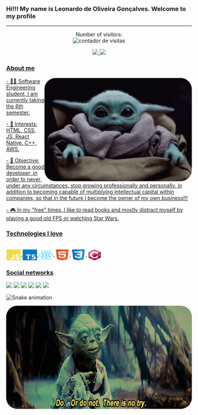 ### Hi!!! My name is Leonardo de Oliveira Gonçalves. Welcome to my profile
_____________________________________________________________________________

<p align="center"> 
  Number of visitors:<br><img src="https://profile-counter.glitch.me/lrd003/count.svg" alt="contador de visitas">
</p>

<div align="center">
  <a href="https://github.com/lrd003">
  <img height="178em" src="https://github-readme-stats.vercel.app/api?username=lrd003&show_icons=true&theme=vue-dark&include_all_commits=true&count_private=true"/>
  <img height="178em" src="https://github-readme-stats.vercel.app/api/top-langs/?username=lrd003&layout=compact&langs_count=7&theme=vue-dark"/>
</div>

### About me 
<div style="display: inline_block"  >
  <img align="right" width="400" height="280" style="border-radius:30px;" src="babyYoda.gif?raw=true"/>
  <p> - 👨‍🎓 Software Engineering student, I am currently taking the 6th semester. </p>
  <p> - 🎯 Interests: HTML, CSS, JS, React Native, C++, AWS. </p>
  <p> - 🥊 Objective: Become a good developer, in order to never, under any circumstances, stop growing professionally and personally, in addition to becoming capable of multiplying intellectual capital within companies, so that in the future I become the owner of my own business!!!
  <p> - 🎮 In my "free" times, I like to read books and mostly distract myself by playing a good old FPS or watching Star Wars.</p>
</div>

### Technologies I love  
<div style="display: inline_block"><br>
  <img align="center" alt="leo-Js" height="30" width="40" src="https://raw.githubusercontent.com/devicons/devicon/master/icons/javascript/javascript-plain.svg">
  <img align="center" alt="leo-Ts" height="30" width="40" src="https://raw.githubusercontent.com/devicons/devicon/master/icons/typescript/typescript-plain.svg">
  <img align="center" alt="leo-React" height="30" width="40" src="https://raw.githubusercontent.com/devicons/devicon/master/icons/react/react-original.svg">
  <img align="center" alt="leo-HTML" height="30" width="40" src="https://raw.githubusercontent.com/devicons/devicon/master/icons/html5/html5-original.svg">
  <img align="center" alt="leo-CSS" height="30" width="40" src="https://raw.githubusercontent.com/devicons/devicon/master/icons/css3/css3-original.svg">
  <img align="center" alt="leo-Cplusplus" height="30" width="40" src="https://raw.githubusercontent.com/devicons/devicon/master/icons/cplusplus/cplusplus-original.svg">
</div>

### Social networks 
<div> 
  <a href="https://www.youtube.com/channel/UCjmsmXoV1B-rtyAv25lmhfg" target="_blank"><img src="https://img.shields.io/badge/YouTube-FF0000?style=for-the-badge&logo=youtube&logoColor=white" target="_blank"></a>
  <a href="https://www.instagram.com/leo.gonsa/" target="_blank"><img src="https://img.shields.io/badge/-Instagram-%23E4405F?style=for-the-badge&logo=instagram&logoColor=white" target="_blank"></a>
 	<a href="https://www.twitch.tv/leozindeveloper" target="_blank"><img src="https://img.shields.io/badge/Twitch-9146FF?style=for-the-badge&logo=twitch&logoColor=white" target="_blank"></a>
 <a href="https://discord.gg/yrknge7g" target="_blank"><img src="https://img.shields.io/badge/Discord-7289DA?style=for-the-badge&logo=discord&logoColor=white" target="_blank"></a> 
  <a href = "mailto:leo.gonsa003@gmail.com"><img src="https://img.shields.io/badge/-Gmail-%23333?style=for-the-badge&logo=gmail&logoColor=white" target="_blank"></a>
  <a href="https://www.linkedin.com/in/leonardo-gonsa/" target="_blank"><img src="https://img.shields.io/badge/-LinkedIn-%230077B5?style=for-the-badge&logo=linkedin&logoColor=white" target="_blank"></a>
  

  ![Snake animation](https://github.com/lrd003/lrd003/blob/output/github-contribution-grid-snake.svg)
 
  <img align="right" width="1000" height="280" style="border-radius:30px;" src="yoda.gif?raw=true"/>
</div>

